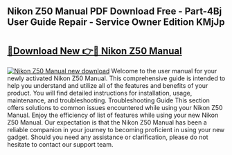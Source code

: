 ## Nikon Z50 Manual PDF Download Free - Part-4Bj User Guide Repair - Service Owner Edition KMjJp

# <h2><a href="http://cf2203.oget.top/?id=Nikon+Z50+Manual">🔗Download New 👉🔴 Nikon Z50 Manual</a></h2>

[![Nikon Z50 Manual new download](https://i.imgur.com/5g1atiW.png)](http://cf2203.oget.top/?id=Nikon+Z50+Manual)
Welcome to the user manual for your newly activated Nikon Z50 Manual. This comprehensive guide is intended to help you understand and utilize all of the features and benefits of your product. You will find detailed instructions for installation, usage, maintenance, and troubleshooting. Troubleshooting Guide This section offers solutions to common issues encountered while using your Nikon Z50 Manual. Enjoy the efficiency of list of features while using your new Nikon Z50 Manual. Our expectation is that the Nikon Z50 Manual has been a reliable companion in your journey to becoming proficient in using your new gadget. Should you need any assistance or clarification, please do not hesitate to contact our support team.
